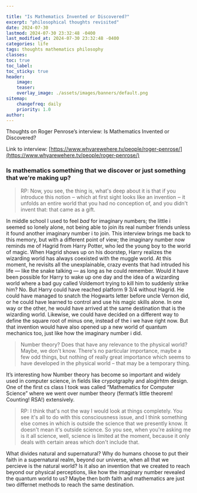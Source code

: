 ```yaml
---

title: "Is Mathematics Invented or Discovered?"
excerpt: "philosophical thoughts revisited"
date: 2024-07-30
lastmod: 2024-07-30 23:32:48 -0400
last_modified_at: 2024-07-30 23:32:48 -0400
categories: life
tags: thoughts mathematics philosophy
classes:
toc: true
toc_label:
toc_sticky: true
header:
    image:
    teaser:
    overlay_image: ./assets/images/banners/default.png
sitemap:
    changefreq: daily
    priority: 1.0
author:
---
```


<!--postNo: 2024-07-30-->


Thoughts on Roger Penrose’s  interview: Is Mathematics Invented or Discovered?


Link to interview: [https://www.whyarewehere.tv/people/roger-penrose/](https://www.whyarewehere.tv/people/roger-penrose/)


### Is mathematics something that we discover or just something that we're making up?


> RP: Now, you see, the thing is, what's deep about it is that if you introduce this notion ‒ which at first sight looks like an invention ‒ it unfolds an entire world that you had no conception of, and you didn't invent that: that came as a gift.


 In middle school I used to feel _bad_ for imaginary numbers; the little i seemed so lonely alone, not being able to join its real number friends unless it found another imaginary number i to join. This interview brings me back to this memory, but with a different point of view; the imaginary number now reminds me of Hagrid from Harry Potter, who led the young boy to the world of magic. When Hagrid shows up on his doorstep, Harry realizes the wizarding world has always coexisted with the muggle world. At this moment, he revisits all the unexplainable, crazy events that had intruded his life — like the snake talking — as long as he could remember. Would it have been possible for Harry to wake up one day and the idea of a wizarding world where a bad guy called Voldemort trying to kill him to suddenly strike him? No. But Harry could have reached platform 9 3/4 without Hagrid. He could have managed to snatch the Hogwarts letter before uncle Vernon did, or he could have learned to control and use his magic skills alone. In one way or the other, he would have arrived at the same destination that is the wizarding world. Likewise, we could have decided on a different way to define the square root of minus one, instead of the i we have right now. But that invention would have also opened up a new world of quantum mechanics too, just like how the imaginary number i did. 


> Number theory? Does that have any relevance to the physical world? Maybe, we don't know. There's no particular importance, maybe a few odd things, but nothing of really great importance which seems to have developed in the physical world – that may be a temporary thing.


It’s interesting how Number theory has become so important and widely used in computer science, in fields like crypotgraphy and alogirhtm design. One of the first cs class I took was called “Mathematics for Computer Science” where we went over number theory (fermat’s little theorem! Counting! RSA!) extensively.


> RP: I think that's not the way I would look at things completely. You see it's all to do with this consciousness issue, and I think something else comes in which is outside the science that we presently know. It doesn't mean it's outside science. So you see, when you're asking me is it all science, well, science is limited at the moment, because it only deals with certain areas which don't include that. 


What divides natural and supernatural? Why do humans choose to put their faith in a supernatural realm, beyond our universe, when all that we percieve is the natural world? Is it also an invention that we created to reach beyond our physical perceptions, like how the imaginary number revealed the quantum world to us? Maybe then both faith and mathematics are just two differnet methods to reach the same destination.


